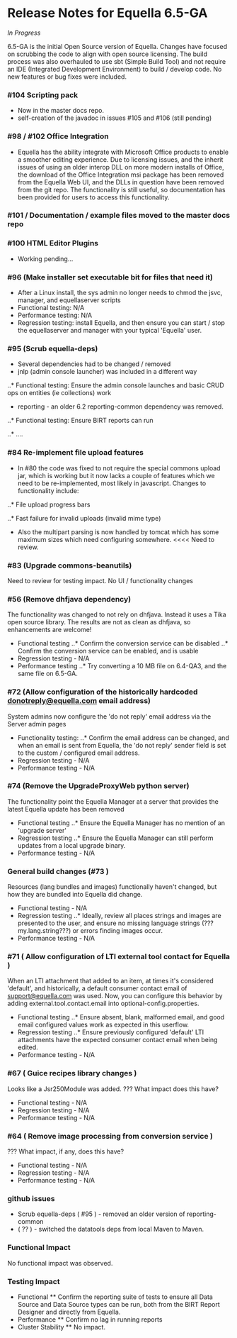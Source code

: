 # Release Notes for Equella 6.5-GA

*_In Progress_*

6.5-GA is the initial Open Source version of Equella.  Changes have focused on scrubbing the code to align with open source licensing.  The build process was also overhauled to use sbt (Simple Build Tool) and not require an IDE (Integrated Development Environment) to build / develop code.  No new features or bug fixes were included.

### #104 Scripting pack
* Now in the master docs repo.
* self-creation of the javadoc in issues #105 and #106 (still pending)

### #98 / #102 Office Integration

* Equella has the ability integrate with Microsoft Office products to enable a smoother editing experience.  Due to licensing issues, and the inherit issues of using an older interop DLL on more modern installs of Office, the download of the Office Integration msi package has been removed from the Equella Web UI, and the DLLs in question have been removed from the git repo.  The functionality is still useful, so documentation has been provided for users to access this functionality.

### #101 / Documentation / example files moved to the master docs repo

### #100 HTML Editor Plugins

* Working pending...

### #96 (Make installer set executable bit for files that need it)

* After a Linux install, the sys admin no longer needs to chmod the jsvc, manager, and equellaserver scripts
* Functional testing:  N/A
* Performance testing: N/A
* Regression testing:  install Equella, and then ensure you can start / stop the equellaserver and manager with your typical 'Equella' user.

### #95 (Scrub equella-deps)

* Several dependencies had to be changed / removed
* jnlp (admin console launcher) was included in a different way

..* Functional testing:  Ensure the admin console launches and basic CRUD ops on entities (ie collections) work

* reporting - an older 6.2 reporting-common dependency was removed.  

..* Functional testing:  Ensure BIRT reports can run

..* ....

### #84 Re-implement file upload features

* In #80 the code was fixed to not require the special commons upload jar, which is working but it now lacks a couple of features which we need to be re-implemented, most likely in javascript.  Changes to functionality include:

..* File upload progress bars

..* Fast failure for invalid uploads (invalid mime type)

* Also the multipart parsing is now handled by tomcat which has some maximum sizes which need configuring somewhere. <<<< Need to review.

### #83 (Upgrade commons-beanutils)
Need to review for testing impact.  No UI / functionality changes
### #56 (Remove dhfjava dependency)
The functionality was changed to not rely on dhfjava.  Instead it uses a Tika open source library.  The results are not as clean as dhfjava, so enhancements are welcome!
* Functional testing
..* Confirm the conversion service can be disabled
..* Confirm the conversion service can be enabled, and is usable
* Regression testing - N/A
* Performance testing
..* Try converting a 10 MB file on 6.4-QA3, and the same file on 6.5-GA.  
### #72 (Allow configuration of the historically hardcoded donotreply@equella.com email address)
System admins now configure the 'do not reply' email address via the Server admin pages
* Functionality testing:
..* Confirm the email address can be changed, and when an email is sent from Equella, the 'do not reply' sender field is set to the custom / configured email address.
* Regression testing - N/A
* Performance testing - N/A
### #74 (Remove the UpgradeProxyWeb python server)
The functionality point the Equella Manager at a server that provides the latest Equella update has been removed
* Functional testing
..* Ensure the Equella Manager has no mention of an 'upgrade server'
* Regression testing
..* Ensure the Equella Manager can still perform updates from a local upgrade binary.
* Performance testing - N/A
### General build changes (#73 )
Resources (lang bundles and images) functionally haven't changed, but how they are bundled into Equella did change.  
* Functional testing - N/A
* Regression testing
..* Ideally, review all places strings and images are presented to the user, and ensure no missing language strings (???my.lang.string???) or errors finding images occur.
* Performance testing - N/A
### #71 ( Allow configuration of LTI external tool contact for Equella )
When an LTI attachment that added to an item, at times it's considered 'default', and historically, a default consumer contact email of support@equella.com was used.  Now, you can configure this behavior by adding external.tool.contact.email into optional-config.properties.
* Functional testing
..* Ensure absent, blank, malformed email, and good email configured values work as expected in this userflow.
* Regression testing
..* Ensure previously configured 'default' LTI attachments have the expected consumer  contact email when being edited.
* Performance testing - N/A
### #67 ( Guice recipes library changes )
Looks like a Jsr250Module was added.  ??? What impact does this have?
* Functional testing - N/A
* Regression testing - N/A
* Performance testing - N/A
### #64 ( Remove image processing from conversion service )
??? What impact, if any, does this have?
* Functional testing - N/A
* Regression testing - N/A
* Performance testing - N/A


### github issues
- Scrub equella-deps ( #95 ) - removed an older version of reporting-common
- ( ?? ) - switched the datatools deps from local Maven to Maven.
### Functional Impact
No functional impact was observed.
### Testing Impact
* Functional
** Confirm the reporting suite of tests to ensure all Data Source and Data Source types can be run, both from the BIRT Report Designer and directly from Equella.
* Performance
** Confirm no lag in running reports 
* Cluster Stability
** No impact.


